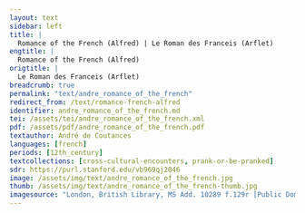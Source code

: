 ```yaml
---
layout: text
sidebar: left
title: |
  Romance of the French (Alfred) | Le Roman des Franceis (Arflet)
engtitle: |
  Romance of the French (Alfred)
origtitle: |
  Le Roman des Franceis (Arflet)
breadcrumb: true
permalink: "text/andre_romance_of_the_french"
redirect_from: /text/romance-french-alfred
identifier: andre_romance_of_the_french.md
tei: /assets/tei/andre_romance_of_the_french.xml
pdf: /assets/pdf/andre_romance_of_the_french.pdf
textauthor: André de Coutances
languages: [french]
periods: [12th_century]
textcollections: [cross-cultural-encounters, prank-or-be-pranked]
sdr: https://purl.stanford.edu/vb969qj2046
image: /assets/img/text/andre_romance_of_the_french.jpg
thumb: /assets/img/text/andre_romance_of_the_french-thumb.jpg
imagesource: "London, British Library, MS Add. 10289 f.129r [Public Domain]"
---
```

